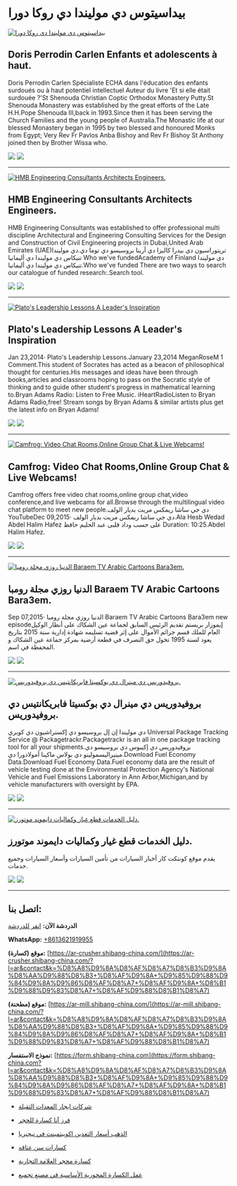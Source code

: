 # بيداسيتوس دي موليندا دي روكا دورا

<a href="https://swt.shibang-china.com/?l=ar&img&k=%D8%A8%D9%8A%D8%AF%D8%A7%D8%B3%D9%8A%D8%AA%D9%88%D8%B3+%D8%AF%D9%8A+%D9%85%D9%88%D9%84%D9%8A%D9%86%D8%AF%D8%A7+%D8%AF%D9%8A+%D8%B1%D9%88%D9%83%D8%A7+%D8%AF%D9%88%D8%B1%D8%A7" target="_blank">![بيداسيتوس دي موليندا دي روكا دورا](http://static.shibang-china.com/all-800x300/1451.jpg)</a>

## Doris Perrodin Carlen Enfants et adolescents à haut.
Doris Perrodin Carlen Spécialiste ECHA dans l'éducation des enfants surdoués ou à haut potentiel intellectuel Auteur du livre 'Et si elle était surdouée ?'St Shenouda Christian Coptic Orthodox Monastery Putty.St Shenouda Monastery was established by the great efforts of the Late H.H.Pope Shenouda III,back in 1993.Since then it has been serving the Church Families and the young people of Australia.The Monastic life at our blessed Monastery began in 1995 by two blessed and honoured Monks from Egypt; Very Rev Fr Pavlos Anba Bishoy and Rev Fr Bishoy St Anthony joined then by Brother Wissa who.


<a href="https://whatsapp.shibangsoft.com/WhatsApp.php" target="_blank" title="WhatsApp">![](http://static.shibang-china.com/icon/whatsapp.png)</a> <a href="https://swt.shibang-china.com/?l=ar&icon&k=%D8%A8%D9%8A%D8%AF%D8%A7%D8%B3%D9%8A%D8%AA%D9%88%D8%B3+%D8%AF%D9%8A+%D9%85%D9%88%D9%84%D9%8A%D9%86%D8%AF%D8%A7+%D8%AF%D9%8A+%D8%B1%D9%88%D9%83%D8%A7+%D8%AF%D9%88%D8%B1%D8%A7" target="_blank">![](http://static.shibang-china.com/icon/chat-ar.png)</a>

---

<a href="https://swt.shibang-china.com/?l=ar&img&k=%D8%A8%D9%8A%D8%AF%D8%A7%D8%B3%D9%8A%D8%AA%D9%88%D8%B3+%D8%AF%D9%8A+%D9%85%D9%88%D9%84%D9%8A%D9%86%D8%AF%D8%A7+%D8%AF%D9%8A+%D8%B1%D9%88%D9%83%D8%A7+%D8%AF%D9%88%D8%B1%D8%A7" target="_blank">![HMB Engineering Consultants Architects Engineers.](http://static.shibang-china.com/all-800x300/863.jpg)</a>

## HMB Engineering Consultants Architects Engineers.
HMB Engineering Consultants was established to offer professional multi discipline Architectural and Engineering Consulting Services for the Design and Construction of Civil Engineering projects in Dubai,United Arab Emirates (UAE)تريتوراسيون دي بيدرا كاليزا دي أرينا بروسيسو دي توما دي.دي موليندا تنيكاس دي موليندا دي أليمانيا Who we've fundedAcademy of Finland دي موليندا تنيكاس دي موليندا دي أليمانيا.Who we've funded There are two ways to search our catalogue of funded research:.Search tool.


<a href="https://whatsapp.shibangsoft.com/WhatsApp.php" target="_blank" title="WhatsApp">![](http://static.shibang-china.com/icon/whatsapp.png)</a> <a href="https://swt.shibang-china.com/?l=ar&icon&k=%D8%A8%D9%8A%D8%AF%D8%A7%D8%B3%D9%8A%D8%AA%D9%88%D8%B3+%D8%AF%D9%8A+%D9%85%D9%88%D9%84%D9%8A%D9%86%D8%AF%D8%A7+%D8%AF%D9%8A+%D8%B1%D9%88%D9%83%D8%A7+%D8%AF%D9%88%D8%B1%D8%A7" target="_blank">![](http://static.shibang-china.com/icon/chat-ar.png)</a>

---

<a href="https://swt.shibang-china.com/?l=ar&img&k=%D8%A8%D9%8A%D8%AF%D8%A7%D8%B3%D9%8A%D8%AA%D9%88%D8%B3+%D8%AF%D9%8A+%D9%85%D9%88%D9%84%D9%8A%D9%86%D8%AF%D8%A7+%D8%AF%D9%8A+%D8%B1%D9%88%D9%83%D8%A7+%D8%AF%D9%88%D8%B1%D8%A7" target="_blank">![Plato's Leadership Lessons A Leader's Inspiration](http://static.shibang-china.com/all-800x300/37.jpg)</a>

## Plato's Leadership Lessons A Leader's Inspiration
Jan 23,2014· Plato's Leadership Lessons.January 23,2014 MeganRoseM 1 Comment.This student of Socrates has acted as a beacon of philosophical thought for centuries.His messages and ideas have been through books,articles and classrooms hoping to pass on the Socratic style of thinking and to guide other student's progress in mathematical learning to.Bryan Adams Radio: Listen to Free Music. iHeartRadioListen to Bryan Adams Radio,free! Stream songs by Bryan Adams & similar artists plus get the latest info on Bryan Adams!


<a href="https://whatsapp.shibangsoft.com/WhatsApp.php" target="_blank" title="WhatsApp">![](http://static.shibang-china.com/icon/whatsapp.png)</a> <a href="https://swt.shibang-china.com/?l=ar&icon&k=%D8%A8%D9%8A%D8%AF%D8%A7%D8%B3%D9%8A%D8%AA%D9%88%D8%B3+%D8%AF%D9%8A+%D9%85%D9%88%D9%84%D9%8A%D9%86%D8%AF%D8%A7+%D8%AF%D9%8A+%D8%B1%D9%88%D9%83%D8%A7+%D8%AF%D9%88%D8%B1%D8%A7" target="_blank">![](http://static.shibang-china.com/icon/chat-ar.png)</a>

---

<a href="https://swt.shibang-china.com/?l=ar&img&k=%D8%A8%D9%8A%D8%AF%D8%A7%D8%B3%D9%8A%D8%AA%D9%88%D8%B3+%D8%AF%D9%8A+%D9%85%D9%88%D9%84%D9%8A%D9%86%D8%AF%D8%A7+%D8%AF%D9%8A+%D8%B1%D9%88%D9%83%D8%A7+%D8%AF%D9%88%D8%B1%D8%A7" target="_blank">![Camfrog: Video Chat Rooms,Online Group Chat & Live Webcams!](http://static.shibang-china.com/all-800x300/909.jpg)</a>

## Camfrog: Video Chat Rooms,Online Group Chat & Live Webcams!
Camfrog offers free video chat rooms,online group chat,video conference,and live webcams for all.Browse through the multilingual video chat platform to meet new people.‫دي جي ساشا ريمكس مريت بديار الولف‬‎ YouTubeDec 09,2015· دي جي ساشا ريمكس مريت بديار الولف.Ala Hesb Wedad Abdel Halim Hafez على حسب وداد قلبى عبد الحليم حافظ Duration: 10:25.Abdel Halim Hafez.


<a href="https://whatsapp.shibangsoft.com/WhatsApp.php" target="_blank" title="WhatsApp">![](http://static.shibang-china.com/icon/whatsapp.png)</a> <a href="https://swt.shibang-china.com/?l=ar&icon&k=%D8%A8%D9%8A%D8%AF%D8%A7%D8%B3%D9%8A%D8%AA%D9%88%D8%B3+%D8%AF%D9%8A+%D9%85%D9%88%D9%84%D9%8A%D9%86%D8%AF%D8%A7+%D8%AF%D9%8A+%D8%B1%D9%88%D9%83%D8%A7+%D8%AF%D9%88%D8%B1%D8%A7" target="_blank">![](http://static.shibang-china.com/icon/chat-ar.png)</a>

---

<a href="https://swt.shibang-china.com/?l=ar&img&k=%D8%A8%D9%8A%D8%AF%D8%A7%D8%B3%D9%8A%D8%AA%D9%88%D8%B3+%D8%AF%D9%8A+%D9%85%D9%88%D9%84%D9%8A%D9%86%D8%AF%D8%A7+%D8%AF%D9%8A+%D8%B1%D9%88%D9%83%D8%A7+%D8%AF%D9%88%D8%B1%D8%A7" target="_blank">![الدنيا روزي مجلة رومبا Baraem TV Arabic Cartoons Bara3em.](http://static.shibang-china.com/all-800x300/387.jpg)</a>

## الدنيا روزي مجلة رومبا Baraem TV Arabic Cartoons Bara3em.
Sep 07,2015· الدنيا روزي مجلة رومبا Baraem TV Arabic Cartoons Bara3em new episodeإيموزار بريستم تقديم الرئيس السابق لجماعة عين الشكاك على أنظار الوكيل العام للملك قسم جرائم الأموال على إثر قضية تسليمه شهادة إدارية سنة 2015 بتاريخ يعود لسنة 1995 تخول حق التصرف في قطعة أرضية بمركز جماعة عين الشكاك و المحفظة في اسم.


<a href="https://whatsapp.shibangsoft.com/WhatsApp.php" target="_blank" title="WhatsApp">![](http://static.shibang-china.com/icon/whatsapp.png)</a> <a href="https://swt.shibang-china.com/?l=ar&icon&k=%D8%A8%D9%8A%D8%AF%D8%A7%D8%B3%D9%8A%D8%AA%D9%88%D8%B3+%D8%AF%D9%8A+%D9%85%D9%88%D9%84%D9%8A%D9%86%D8%AF%D8%A7+%D8%AF%D9%8A+%D8%B1%D9%88%D9%83%D8%A7+%D8%AF%D9%88%D8%B1%D8%A7" target="_blank">![](http://static.shibang-china.com/icon/chat-ar.png)</a>

---

<a href="https://swt.shibang-china.com/?l=ar&img&k=%D8%A8%D9%8A%D8%AF%D8%A7%D8%B3%D9%8A%D8%AA%D9%88%D8%B3+%D8%AF%D9%8A+%D9%85%D9%88%D9%84%D9%8A%D9%86%D8%AF%D8%A7+%D8%AF%D9%8A+%D8%B1%D9%88%D9%83%D8%A7+%D8%AF%D9%88%D8%B1%D8%A7" target="_blank">![بروفيدوريس دي مينرال دي بوكسيتا فابريكانتيس دي بروفيدوريس.](http://static.shibang-china.com/all-800x300/1056.jpg)</a>

## بروفيدوريس دي مينرال دي بوكسيتا فابريكانتيس دي بروفيدوريس.
دي موليندا إن إل بروسيسو دي إكستراشيون دي كوبري Universal Package Tracking Service @ Packagetrackr.Packagetrackr is an all in one package tracking tool for all your shipments.بروفيدوريس دي إكيبوس دي بروسيسو دي مينيراليسمولينو دي بولاس ماكينا أمولادورا دي.Download Fuel Economy Data.Download Fuel Economy Data.Fuel economy data are the result of vehicle testing done at the Environmental Protection Agency's National Vehicle and Fuel Emissions Laboratory in Ann Arbor,Michigan,and by vehicle manufacturers with oversight by EPA.


<a href="https://whatsapp.shibangsoft.com/WhatsApp.php" target="_blank" title="WhatsApp">![](http://static.shibang-china.com/icon/whatsapp.png)</a> <a href="https://swt.shibang-china.com/?l=ar&icon&k=%D8%A8%D9%8A%D8%AF%D8%A7%D8%B3%D9%8A%D8%AA%D9%88%D8%B3+%D8%AF%D9%8A+%D9%85%D9%88%D9%84%D9%8A%D9%86%D8%AF%D8%A7+%D8%AF%D9%8A+%D8%B1%D9%88%D9%83%D8%A7+%D8%AF%D9%88%D8%B1%D8%A7" target="_blank">![](http://static.shibang-china.com/icon/chat-ar.png)</a>

---

<a href="https://swt.shibang-china.com/?l=ar&img&k=%D8%A8%D9%8A%D8%AF%D8%A7%D8%B3%D9%8A%D8%AA%D9%88%D8%B3+%D8%AF%D9%8A+%D9%85%D9%88%D9%84%D9%8A%D9%86%D8%AF%D8%A7+%D8%AF%D9%8A+%D8%B1%D9%88%D9%83%D8%A7+%D8%AF%D9%88%D8%B1%D8%A7" target="_blank">![دليل الخدمات قطع غيار وكماليات دايموند موتورز.](http://static.shibang-china.com/all-800x300/1274.jpg)</a>

## دليل الخدمات قطع غيار وكماليات دايموند موتورز.
يقدم موقع كونتكت كار أخبار السيارات من تأمين السيارات وأسعار السيارات وجميع خدمات.

<a href="https://whatsapp.shibangsoft.com/WhatsApp.php" target="_blank" title="WhatsApp">![](http://static.shibang-china.com/icon/whatsapp.png)</a> <a href="https://swt.shibang-china.com/?l=ar&icon&k=%D8%A8%D9%8A%D8%AF%D8%A7%D8%B3%D9%8A%D8%AA%D9%88%D8%B3+%D8%AF%D9%8A+%D9%85%D9%88%D9%84%D9%8A%D9%86%D8%AF%D8%A7+%D8%AF%D9%8A+%D8%B1%D9%88%D9%83%D8%A7+%D8%AF%D9%88%D8%B1%D8%A7" target="_blank">![](http://static.shibang-china.com/icon/chat-ar.png)</a>

---
## اتصل بنا:

**الدردشة الآن:** [انقر للدردشة](https://swt.shibang-china.com?l=ar&contact&k=%D8%A8%D9%8A%D8%AF%D8%A7%D8%B3%D9%8A%D8%AA%D9%88%D8%B3+%D8%AF%D9%8A+%D9%85%D9%88%D9%84%D9%8A%D9%86%D8%AF%D8%A7+%D8%AF%D9%8A+%D8%B1%D9%88%D9%83%D8%A7+%D8%AF%D9%88%D8%B1%D8%A7)

**WhatsApp:**  [+8613621919955](https://whatsapp.shibangsoft.com/WhatsApp.php)

**موقع (كسارة):** [https://ar-crusher.shibang-china.com/](https://ar-crusher.shibang-china.com/?l=ar&contact&k=%D8%A8%D9%8A%D8%AF%D8%A7%D8%B3%D9%8A%D8%AA%D9%88%D8%B3+%D8%AF%D9%8A+%D9%85%D9%88%D9%84%D9%8A%D9%86%D8%AF%D8%A7+%D8%AF%D9%8A+%D8%B1%D9%88%D9%83%D8%A7+%D8%AF%D9%88%D8%B1%D8%A7)

**موقع (مطحنة):** [https://ar-mill.shibang-china.com/](https://ar-mill.shibang-china.com/?l=ar&contact&k=%D8%A8%D9%8A%D8%AF%D8%A7%D8%B3%D9%8A%D8%AA%D9%88%D8%B3+%D8%AF%D9%8A+%D9%85%D9%88%D9%84%D9%8A%D9%86%D8%AF%D8%A7+%D8%AF%D9%8A+%D8%B1%D9%88%D9%83%D8%A7+%D8%AF%D9%88%D8%B1%D8%A7)

**نموذج الاستفسار:** [https://form.shibang-china.com](https://form.shibang-china.com?l=ar&contact&k=%D8%A8%D9%8A%D8%AF%D8%A7%D8%B3%D9%8A%D8%AA%D9%88%D8%B3+%D8%AF%D9%8A+%D9%85%D9%88%D9%84%D9%8A%D9%86%D8%AF%D8%A7+%D8%AF%D9%8A+%D8%B1%D9%88%D9%83%D8%A7+%D8%AF%D9%88%D8%B1%D8%A7)

* [شركات ايجار المعدات الثقيلة](../10/%D8%B4%D8%B1%D9%83%D8%A7%D8%AA%20%D8%A7%D9%8A%D8%AC%D8%A7%D8%B1%20%D8%A7%D9%84%D9%85%D8%B9%D8%AF%D8%A7%D8%AA%20%D8%A7%D9%84%D8%AB%D9%82%D9%8A%D9%84%D8%A9.md)

* [فرز آنا كسارة للحجر](../9/%D9%81%D8%B1%D8%B2%20%D8%A2%D9%86%D8%A7%20%D9%83%D8%B3%D8%A7%D8%B1%D8%A9%20%D9%84%D9%84%D8%AD%D8%AC%D8%B1.md)

* [الذهب أسعار التعدين اكويبتمينت في نيجيريا](../10/%D8%A7%D9%84%D8%B0%D9%87%D8%A8%20%D8%A3%D8%B3%D8%B9%D8%A7%D8%B1%20%D8%A7%D9%84%D8%AA%D8%B9%D8%AF%D9%8A%D9%86%20%D8%A7%D9%83%D9%88%D9%8A%D8%A8%D8%AA%D9%85%D9%8A%D9%86%D8%AA%20%D9%81%D9%8A%20%D9%86%D9%8A%D8%AC%D9%8A%D8%B1%D9%8A%D8%A7.md)

* [كسارات سن عتاقه](../10/%D9%83%D8%B3%D8%A7%D8%B1%D8%A7%D8%AA%20%D8%B3%D9%86%20%D8%B9%D8%AA%D8%A7%D9%82%D9%87.md)

* [كسارة محجر العلامة التجارية](../9/%D9%83%D8%B3%D8%A7%D8%B1%D8%A9%20%D9%85%D8%AD%D8%AC%D8%B1%20%D8%A7%D9%84%D8%B9%D9%84%D8%A7%D9%85%D8%A9%20%D8%A7%D9%84%D8%AA%D8%AC%D8%A7%D8%B1%D9%8A%D8%A9.md)

* [عمل الكسارة المحورية الأساسية في مصنع تجميع](../7/%D8%B9%D9%85%D9%84%20%D8%A7%D9%84%D9%83%D8%B3%D8%A7%D8%B1%D8%A9%20%D8%A7%D9%84%D9%85%D8%AD%D9%88%D8%B1%D9%8A%D8%A9%20%D8%A7%D9%84%D8%A3%D8%B3%D8%A7%D8%B3%D9%8A%D8%A9%20%D9%81%D9%8A%20%D9%85%D8%B5%D9%86%D8%B9%20%D8%AA%D8%AC%D9%85%D9%8A%D8%B9.md)